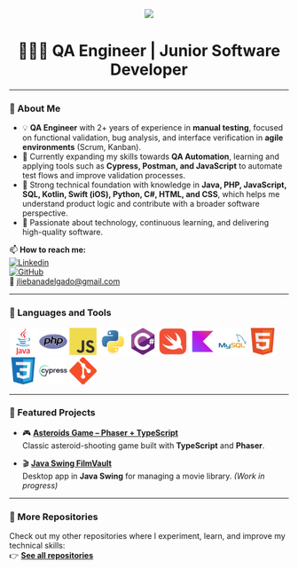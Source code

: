 <div id="header" align="center">
  <img src="https://media.giphy.com/media/qgQUggAC3Pfv687qPC/giphy.gif" width="200"/>
  <h1>👨🏻‍💻 QA Engineer | Junior Software Developer</h1>
</div>

---

### 📖 About Me
- 💡 **QA Engineer** with 2+ years of experience in **manual testing**, focused on functional validation, bug analysis, and interface verification in **agile environments** (Scrum, Kanban).  
- 🚀 Currently expanding my skills towards **QA Automation**, learning and applying tools such as **Cypress, Postman, and JavaScript** to automate test flows and improve validation processes.  
- 🔧 Strong technical foundation with knowledge in **Java, PHP, JavaScript, SQL, Kotlin, Swift (iOS), Python, C#, HTML, and CSS**, which helps me understand product logic and contribute with a broader software perspective.  
- 🌱 Passionate about technology, continuous learning, and delivering high-quality software.

📫 **How to reach me:**  
[![Linkedin](https://img.shields.io/badge/LinkedIn-blue?logo=linkedin&logoColor=white)](https://linkedin.com/in/joseantonio-liebana)  
[![GitHub](https://img.shields.io/badge/GitHub-black?logo=github&logoColor=white)](https://github.com/JoseAntonioLiebanaDelgado)  
📧 jliebanadelgado@gmail.com  

---

### 🧰 Languages and Tools
<div>
  <img src="https://github.com/devicons/devicon/blob/master/icons/java/java-original-wordmark.svg" title="Java" alt="Java" width="50" height="50"/>
  <img src="https://github.com/devicons/devicon/blob/master/icons/php/php-original.svg" title="PHP" alt="PHP" width="50" height="50"/>
  <img src="https://github.com/devicons/devicon/blob/master/icons/javascript/javascript-original.svg" title="JavaScript" alt="JavaScript" width="50" height="50"/>
  <img src="https://github.com/devicons/devicon/blob/master/icons/python/python-original.svg" title="Python" alt="Python" width="50" height="50"/>
  <img src="https://github.com/devicons/devicon/blob/master/icons/csharp/csharp-original.svg" title="C#" alt="C#" width="50" height="50"/>
  <img src="https://github.com/devicons/devicon/blob/master/icons/swift/swift-original.svg" title="Swift" alt="Swift" width="50" height="50"/>
  <img src="https://github.com/devicons/devicon/blob/master/icons/kotlin/kotlin-original.svg" title="Kotlin" alt="Kotlin" width="50" height="50"/>
  <img src="https://github.com/devicons/devicon/blob/master/icons/mysql/mysql-original-wordmark.svg" title="MySQL" alt="MySQL" width="50" height="50"/>
  <img src="https://github.com/devicons/devicon/blob/master/icons/html5/html5-original.svg" title="HTML5" alt="HTML5" width="50" height="50"/>
  <img src="https://github.com/devicons/devicon/blob/master/icons/css3/css3-original.svg" title="CSS3" alt="CSS3" width="50" height="50"/>
  <img src="https://github.com/devicons/devicon/blob/master/icons/cypressio/cypressio-original-wordmark.svg" title="Cypress" alt="Cypress" width="50" height="50"/>
  <img src="https://github.com/devicons/devicon/blob/master/icons/git/git-original.svg" title="Git" alt="Git" width="50" height="50"/>
</div>

---

### 📌 Featured Projects
- 🎮 [**Asteroids Game – Phaser + TypeScript**](https://github.com/JoseAntonioLiebanaDelgado/Asteroids-game-phaser)  
  Classic asteroid-shooting game built with **TypeScript** and **Phaser**.

- 🎬 [**Java Swing FilmVault**](https://github.com/JoseAntonioLiebanaDelgado/JavaSwing_FilmVault)  
  Desktop app in **Java Swing** for managing a movie library. *(Work in progress)*

---

### 📂 More Repositories
Check out my other repositories where I experiment, learn, and improve my technical skills:  
👉 [**See all repositories**](https://github.com/JoseAntonioLiebanaDelgado?tab=repositories)
